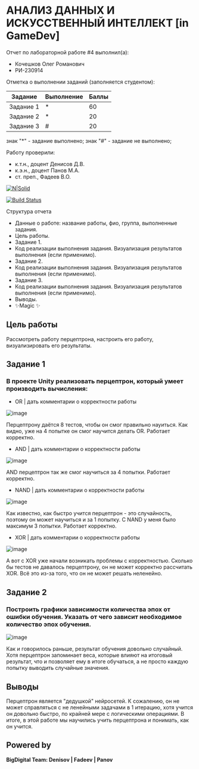 # АНАЛИЗ ДАННЫХ И ИСКУССТВЕННЫЙ ИНТЕЛЛЕКТ [in GameDev]
Отчет по лабораторной работе #4 выполнил(а):
- Кочешков Олег Романович
- РИ-230914
  
Отметка о выполнении заданий (заполняется студентом):

| Задание | Выполнение | Баллы |
| ------ | ------ | ------ |
| Задание 1 | * | 60 |
| Задание 2 | * | 20 |
| Задание 3 | # | 20 |

знак "*" - задание выполнено; знак "#" - задание не выполнено;

Работу проверили:
- к.т.н., доцент Денисов Д.В.
- к.э.н., доцент Панов М.А.
- ст. преп., Фадеев В.О.

[![N|Solid](https://cldup.com/dTxpPi9lDf.thumb.png)](https://nodesource.com/products/nsolid)

[![Build Status](https://travis-ci.org/joemccann/dillinger.svg?branch=master)](https://travis-ci.org/joemccann/dillinger)

Структура отчета

- Данные о работе: название работы, фио, группа, выполненные задания.
- Цель работы.
- Задание 1.
- Код реализации выполнения задания. Визуализация результатов выполнения (если применимо).
- Задание 2.
- Код реализации выполнения задания. Визуализация результатов выполнения (если применимо).
- Задание 3.
- Код реализации выполнения задания. Визуализация результатов выполнения (если применимо).
- Выводы.
- ✨Magic ✨

## Цель работы
Рассмотреть работу перцептрона, настроить его работу, визуализировать его результаты.

## Задание 1
### В проекте Unity реализовать перцептрон, который умеет производить вычисления:
- OR | дать комментарии о корректности работы

![image](https://github.com/user-attachments/assets/d34a3784-9724-4164-9ce8-0625c3fc8997)

Перцептрону даётся 8 тестов, чтобы он смог правильно науиться. Как видно, уже на 4 попытке он смог научится делать OR. Работает корректно.
  
- AND | дать комментарии о корректности работы

![image](https://github.com/user-attachments/assets/e7286e06-15a3-4a16-8f2e-eb0feffadaf5)

AND перцептрон так же смог научиться за 4 попытки. Работает корректно.
  
- NAND | дать комментарии о корректности работы

![image](https://github.com/user-attachments/assets/689aae87-71e9-4d6e-9043-d7a4a3e329b4)

Как известно, как быстро учится перцептрон - это случайность, поэтому он может научиться и за 1 попытку. С NAND у меня было максимум 3 попытки. Работает корректно.
  
- XOR | дать комментарии о корректности работы

![image](https://github.com/user-attachments/assets/670ef2aa-f649-4c5f-a305-9a626a74e493)

А вот с XOR уже начали возникать проблемы с корректностью. Сколько бы тестов не давалось перцептрону, он не может корректно расcчитать XOR. Всё это из-за того, что он не может решать неленейно.

## Задание 2
### Построить графики зависимости количества эпох от ошибки обучения. Указать от чего зависит необходимое количество эпох обучения.

![image](https://github.com/user-attachments/assets/ead76e5b-77f2-4123-84cf-2cb4ff40686e)

Как и говорилось раньше, результат обучения довольно случайный. Хотя перцептрон запоминает веса, которые влияют на итоговый результат, что и позволяет ему в итоге обучаться, а не просто каждую попытку выводить случайные значения.

## Выводы

Перцептрон является "дедушкой" нейросетей. К сожалению, он не может справляться с не ленейными задачами в 1 итерацию, хотя учится он довольно быстро, по крайней мере с логическими операциями. 
В итоге, в этой работе мы научились учить перцептрона и понимать, как он учится.

## Powered by

**BigDigital Team: Denisov | Fadeev | Panov**

